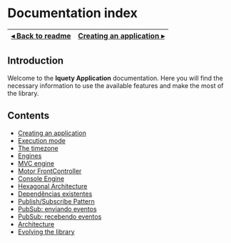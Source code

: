 # Documentation index

[◂ Back to readme](../../readme.md) | [Creating an application ▸](01-instantiating.md)
-- | --

## Introduction

Welcome to the **Iquety Application** documentation. Here you will find the necessary information to use the available features and make the most of the library.

## Contents

- [Creating an application](01-instantiating.md)
- [Execution mode](02-execution-mode.md)
- [The timezone](03-timezone.md)
- [Engines](04-engines.md)
- [MVC engine](05-mvc-engine.md)
- [Motor FrontController](06-fc-engine.md)
- [Console Engine](07-console-engine.md)
- [Hexagonal Architecture](08-hexagonal-architecture.md)
- [Dependências existentes](09-dependencies.md)
- [Publish/Subscribe Pattern](10-pubsub.md)
- [PubSub: enviando eventos](11-pubsub-sending-events.md)
- [PubSub: recebendo eventos](12-pubsub-receiving-events.md)
- [Architecture](98-architecture.md)
- [Evolving the library](99-evolution.md)
